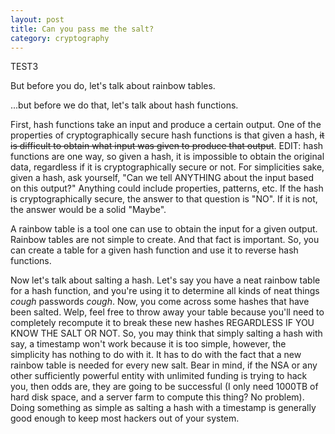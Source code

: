 ```yaml
---
layout: post
title: Can you pass me the salt?
category: cryptography
---
```


TEST3

But before you do, let's talk about rainbow tables.

...but before we do that, let's talk about hash functions.

First, hash functions take an input and produce a certain output. One of the properties of cryptographically secure hash functions is that given a hash, ~~it is difficult to obtain what input was given to produce that output~~. EDIT: hash functions are one way, so given a hash, it is impossible to obtain the original data, regardless if it is cryptographically secure or not. For simplicities sake, given a hash, ask yourself, "Can we tell ANYTHING about the input based on this output?" Anything could include properties, patterns, etc. If the hash is cryptographically secure, the answer to that question is "NO". If it is not, the answer would be a solid "Maybe".

A rainbow table is a tool one can use to obtain the input for a given output. Rainbow tables are not simple to create. And that fact is important. So, you can create a table for a given hash function and use it to reverse hash functions.

Now let's talk about salting a hash. Let's say you have a neat rainbow table for a hash function, and you're using it to determine all kinds of neat things *cough* passwords *cough*. Now, you come across some hashes that have been salted. Welp, feel free to throw away your table because you'll need to completely recompute it to break these new hashes REGARDLESS IF YOU KNOW THE SALT OR NOT. So, you may think that simply salting a hash with say, a timestamp won't work because it is too simple, however, the simplicity has nothing to do with it. It has to do with the fact that a new rainbow table is needed for every new salt. Bear in mind, if the NSA or any other sufficiently powerful entity with unlimited funding is trying to hack you, then odds are, they are going to be successful (I only need 1000TB of hard disk space, and a server farm to compute this thing? No problem). Doing something as simple as salting a hash with a timestamp is generally good enough to keep most hackers out of your system.
